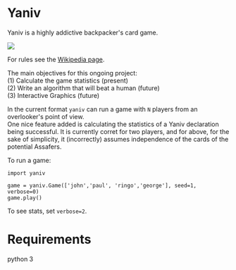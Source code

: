 # Yaniv
Yaniv is a highly addictive backpacker's card game. 

![](https://pbs.twimg.com/profile_images/1265531457/kaka_400x400.png)

For rules see the [Wikipedia page](https://en.wikipedia.org/wiki/Yaniv_(card_game)).


The main objectives for this ongoing project:     
(1) Calculate the game statistics (present)    
(2) Write an algorithm that will beat a human (future)     
(3) Interactive Graphics (future)     

In the current format `yaniv` can run a game with `N` players from an overlooker's point of view.  
One nice feature added is calculating the statistics of a Yaniv declaration being successful. 
It is currently corret for two players, and for above, for the sake of simplicity, it (incorrectly) assumes independence of the cards of the potential Assafers. 

To run a game:
```python3
import yaniv

game = yaniv.Game(['john','paul', 'ringo','george'], seed=1, verbose=0)
game.play()
```

To see stats, set `verbose=2`.

# Requirements 
python 3
